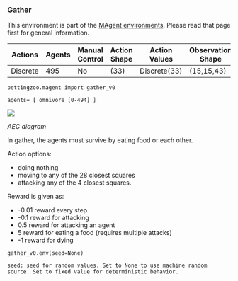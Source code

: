 
### Gather

This environment is part of the [MAgent environments](../magent.md). Please read that page first for general information.

| Actions  | Agents | Manual Control | Action Shape    | Action Values           | Observation Shape        | Observation Values |
|----------|--------|----------------|-----------------|-------------------------|--------------------------|--------------------|
| Discrete | 495    | No             | (33)         | Discrete(33)     | (15,15,43)             | [0,2]              |

`pettingzoo.magent import gather_v0`

`agents= [ omnivore_[0-494] ]`

![](magent_gather.gif)

*AEC diagram*

In gather, the agents must survive by eating food or each other.

Action options:

* doing nothing
* moving to any of the 28 closest squares
* attacking any of the 4 closest squares.

Reward is given as:

* -0.01 reward every step
* -0.1 reward for attacking
* 0.5 reward for attacking an agent
* 5 reward for eating a food (requires multiple attacks)
* -1 reward for dying

```
gather_v0.env(seed=None)
```

```
seed: seed for random values. Set to None to use machine random source. Set to fixed value for deterministic behavior.
```
